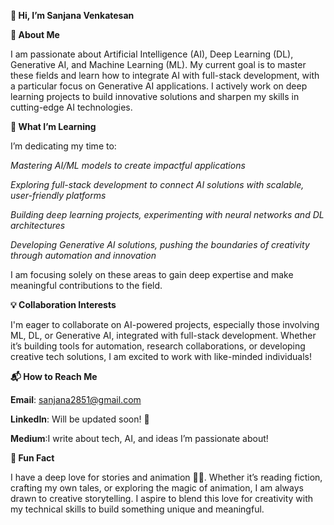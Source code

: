 **👋 Hi, I’m Sanjana Venkatesan**

**🚀 About Me**

I am passionate about Artificial Intelligence (AI), Deep Learning (DL), Generative AI, and Machine Learning (ML). My current goal is to master these fields and learn how to integrate AI with full-stack development, with a particular focus on Generative AI applications. I actively work on deep learning projects to build innovative solutions and sharpen my skills in cutting-edge AI technologies.

**🌱 What I’m Learning**

I’m dedicating my time to:

_Mastering AI/ML models to create impactful applications_

_Exploring full-stack development to connect AI solutions with scalable, user-friendly platforms_

_Building deep learning projects, experimenting with neural networks and DL architectures_

_Developing Generative AI solutions, pushing the boundaries of creativity through automation and innovation_

I am focusing solely on these areas to gain deep expertise and make meaningful contributions to the field.

**💡 Collaboration Interests**

I'm eager to collaborate on AI-powered projects, especially those involving ML, DL, or Generative AI, integrated with full-stack development. Whether it’s building tools for automation, research collaborations, or developing creative tech solutions, I am excited to work with like-minded individuals!

**📬 How to Reach Me**

**Email**: sanjana2851@gmail.com

**LinkedIn**: Will be updated soon! 🚧

**Medium**:I write about tech, AI, and ideas I’m passionate about!

**🎨 Fun Fact**

I have a deep love for stories and animation 🎥📖. Whether it’s reading fiction, crafting my own tales, or exploring the magic of animation, I am always drawn to creative storytelling. I aspire to blend this love for creativity with my technical skills to build something unique and meaningful.


<!---
Sanjana-Venkatesan/Sanjana-Venkatesan is a ✨ special ✨ repository because its `README.md` (this file) appears on your GitHub profile.
You can click the Preview link to take a look at your changes.
--->
